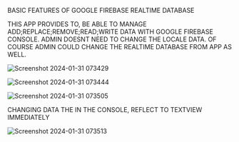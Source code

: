 BASIC FEATURES OF GOOGLE FIREBASE REALTIME DATABASE

THIS APP PROVIDES TO, BE ABLE TO MANAGE ADD;REPLACE;REMOVE;READ;WRITE DATA WITH GOOGLE FIREBASE CONSOLE. ADMIN DOESNT NEED TO CHANGE THE LOCALE DATA.
OF COURSE ADMIN COULD CHANGE THE REALTIME DATABASE FROM APP AS WELL. 





![Screenshot 2024-01-31 073429](https://github.com/gacmalony/GoogleFirebaseOnKotlinApp/assets/154236584/abc680fa-7eda-48bb-9114-68d643a519d6)




![Screenshot 2024-01-31 073444](https://github.com/gacmalony/GoogleFirebaseOnKotlinApp/assets/154236584/188ecbb6-a9d9-487f-85cc-239d082ac215)




![Screenshot 2024-01-31 073505](https://github.com/gacmalony/GoogleFirebaseOnKotlinApp/assets/154236584/b41ab8ac-0143-402c-af78-22f36f69c0b5)

CHANGING DATA THE IN THE CONSOLE, REFLECT TO TEXTVIEW IMMEDIATELY




![Screenshot 2024-01-31 073513](https://github.com/gacmalony/GoogleFirebaseOnKotlinApp/assets/154236584/76ff78a6-f23f-4222-a93b-7fcabd143dac)
